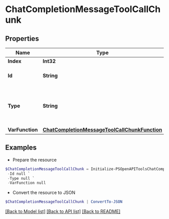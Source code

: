 # ChatCompletionMessageToolCallChunk
## Properties

Name | Type | Description | Notes
------------ | ------------- | ------------- | -------------
**Index** | **Int32** |  | 
**Id** | **String** | The ID of the tool call. | [optional] 
**Type** | **String** | The type of the tool. Currently, only &#x60;function&#x60; is supported. | [optional] 
**VarFunction** | [**ChatCompletionMessageToolCallChunkFunction**](ChatCompletionMessageToolCallChunkFunction.md) |  | [optional] 

## Examples

- Prepare the resource
```powershell
$ChatCompletionMessageToolCallChunk = Initialize-PSOpenAPIToolsChatCompletionMessageToolCallChunk  -Index null `
 -Id null `
 -Type null `
 -VarFunction null
```

- Convert the resource to JSON
```powershell
$ChatCompletionMessageToolCallChunk | ConvertTo-JSON
```

[[Back to Model list]](../README.md#documentation-for-models) [[Back to API list]](../README.md#documentation-for-api-endpoints) [[Back to README]](../README.md)

